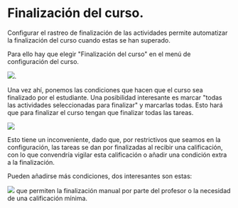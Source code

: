 # Finalización del curso.

Configurar el rastreo de finalización de las actividades permite automatizar la finalización del curso cuando estas se han superado.

Para ello hay que elegir "Finalización del curso" en el menú de configuración del curso.

![](/assets/Selección_353.png).

Una vez ahí, ponemos las condiciones que hacen que el curso sea finalizado por el estudiante. Una posibilidad interesante es marcar "todas las actividades seleccionadas para finalizar" y marcarlas todas. Esto hará que para finalizar el curso tengan que finalizar todas las tareas. 

![](/assets/Selección_354.png)

Esto tiene un inconveniente, dado que, por restrictivos que seamos en la configuración, las tareas se dan por finalizadas al recibir una calificación, con lo que convendría vigilar esta calificación o añadir una condición extra a la finalización.

Pueden añadirse más condiciones, dos interesantes son estas:

![](/assets/Selección_355.png) que permiten la finalización manual por parte del profesor o la necesidad de una calificación mínima.